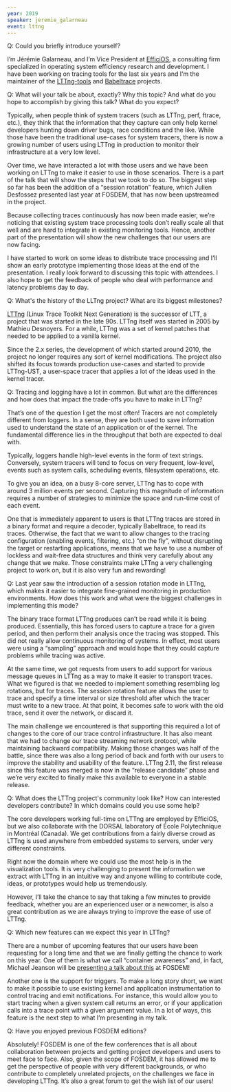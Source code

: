 ```yaml
---
year: 2019
speaker: jeremie_galarneau 
event: lttng
---
```


Q: Could you briefly introduce yourself?

I’m Jérémie Galarneau, and I’m Vice President at [EfficiOS](https://www.efficios.com/), a
consulting firm specialized in operating system efficiency research
and development. I have been working on tracing tools for the last six
years and I‘m the maintainer of the [LTTng-tools](https://github.com/lttng/lttng-tools) and [Babeltrace](https://diamon.org/babeltrace/)
projects.

Q: What will your talk be about, exactly? Why this topic? And what do you hope to accomplish by giving this talk? What do you expect?

Typically, when people think of system tracers (such as LTTng, perf,
ftrace, etc.), they think that the information that they capture can
only help kernel developers hunting down driver bugs, race conditions
and the like. While those have been the traditional use-cases for
system tracers, there is now a growing number of users using LTTng in
production to monitor their infrastructure at a very low level.

Over time, we have interacted a lot with those users and we have been
working on LTTng to make it easier to use in those scenarios. There is
a part of the talk that will show the steps that we took to do so. The
biggest step so far has been the addition of a “session rotation”
feature, which Julien Desfossez presented last year at FOSDEM, that
has now been upstreamed in the project.

Because collecting traces continuously has now been made easier, we’re
noticing that existing system trace processing tools don’t really
scale all that well and are hard to integrate in existing monitoring
tools. Hence, another part of the presentation will show the new
challenges that our users are now facing.

I have started to work on some ideas to distribute trace processing
and I’ll show an early prototype implementing those ideas at the end
of the presentation. I really look forward to discussing this topic
with attendees. I also hope to get the feedback of people who deal
with performance and latency problems day to day.

Q: What's the history of the LLTng project? What are its biggest milestones?

[LTTng](https://lttng.org/) (Linux Trace Toolkit Next Generation) is the successor of LTT, a
project that was started in the late 90s. LTTng itself was started in
2005 by Mathieu Desnoyers. For a while, LTTng was a set of kernel
patches that needed to be applied to a vanilla kernel.

Since the 2.x series, the development of which started around 2010,
the project no longer requires any sort of kernel modifications. The
project also shifted its focus towards production use-cases and
started to provide LTTng-UST, a user-space tracer that applies a lot
of the ideas used in the kernel tracer.

Q: Tracing and logging have a lot in common. But what are the differences and how does that impact the trade-offs you have to make in LTTng?

That’s one of the question I get the most often! Tracers are not
completely different from loggers. In a sense, they are both used to
save information used to understand the state of an application or of
the kernel. The fundamental difference lies in the throughput that
both are expected to deal with.

Typically, loggers handle high-level events in the form of text
strings. Conversely, system tracers will tend to focus on very
frequent, low-level, events such as system calls, scheduling events,
filesystem operations, etc.

To give you an idea, on a busy 8-core server, LTTng has to cope with
around 3 million events per second. Capturing this magnitude of
information requires a number of strategies to minimize the space and
run-time cost of each event.

One that is immediately apparent to users is that LTTng traces are
stored in a binary format and require a decoder, typically Babeltrace,
to read its traces. Otherwise, the fact that we want to allow changes
to the tracing configuration (enabling events, filtering, etc.) “on
the fly”, without disrupting the target or restarting applications,
means that we have to use a number of lockless and wait-free data
structures and think very carefully about any change that we make.
Those constraints make LTTng a very challenging project to work on,
but it is also very fun and rewarding!

Q: Last year saw the introduction of a session rotation mode in LTTng, which makes it easier to integrate fine-grained monitoring in production environments. How does this work and what were the biggest challenges in implementing this mode?

The binary trace format LTTng produces can’t be read while it is being
produced. Essentially, this has forced users to capture a trace for a
given period, and then perform their analysis once the tracing was
stopped. This did not really allow continuous monitoring of systems.
In effect, most users were using a “sampling” approach and would hope
that they could capture problems while tracing was active.

At the same time, we got requests from users to add support for
various message queues in LTTng as a way to make it easier to
transport traces. What we figured is that we needed to implement
something resembling log rotations, but for traces. The session
rotation feature allows the user to trace and specify a time interval
or size threshold after which the tracer must write to a new trace. At
that point, it becomes safe to work with the old trace, send it over
the network, or discard it.

The main challenge we encountered is that supporting this required a
lot of changes to the core of our trace control infrastructure. It has
also meant that we had to change our trace streaming network protocol,
while maintaining backward compatibility. Making those changes was
half of the battle, since there was also a long period of back and
forth with our users to improve the stability and usability of the
feature. LTTng 2.11, the first release since this feature was merged
is now in the “release candidate” phase and we’re very excited to
finally make this available to everyone in a stable release.

Q: What does the LTTng project's community look like? How can interested developers contribute? In which domains could you use some help?

The core developers working full-time on LTTng are employed by
EfficiOS, but we also collaborate with the DORSAL laboratory of École
Polytechnique in Montréal (Canada). We get contributions from a fairly
diverse crowd as LTTng is used anywhere from embedded systems to
servers, under very different constraints.

Right now the domain where we could use the most help is in the
visualization tools. It is very challenging to present the information
we extract with LTTng in an intuitive way and anyone willing to
contribute code, ideas, or prototypes would help us tremendously.

However, I’ll take the chance to say that taking a few minutes to
provide feedback, whether you are an experienced user or a newcomer,
is also a great contribution as we are always trying to improve the
ease of use of LTTng.

Q: Which new features can we expect this year in LTTng?

There are a number of upcoming features that our users have been
requesting for a long time and that we are finally getting the chance
to work on this year. One of them is what we call “container
awareness” and, in fact, Michael Jeanson will be [presenting a talk about this](https://fosdem.org/2019/schedule/event/containers_lttng/) at FOSDEM!

Another one is the support for triggers. To make a long story short,
we want to make it possible to use existing kernel and application
instrumentation to control tracing and emit notifications. For
instance, this would allow you to start tracing when a given system
call returns an error, or if your application calls into a trace point
with a given argument value. In a lot of ways, this feature is the
next step to what I’m presenting in my talk.

Q: Have you enjoyed previous FOSDEM editions?

Absolutely! FOSDEM is one of the few conferences that is all about
collaboration between projects and getting project developers and
users to meet face to face. Also, given the scope of FOSDEM, it has
allowed me to get the perspective of people with very different
backgrounds, or who contribute to completely unrelated projects, on
the challenges we face in developing LTTng. It’s also a great forum to
get the wish list of our users!
